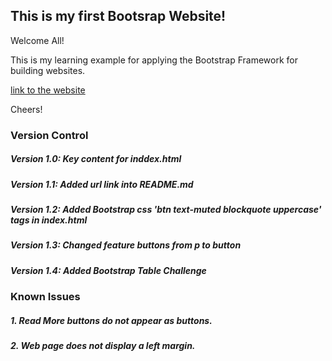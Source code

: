 ## This is my first Bootsrap Website!

Welcome All!

This is my learning example for applying the Bootstrap Framework for building websites.

[link to the website](https://readri205.github.io/bootstrap-example/)

Cheers!

### Version Control

##### Version 1.0: Key content for inddex.html
##### Version 1.1: Added url link into README.md
##### Version 1.2: Added Bootstrap css 'btn text-muted blockquote uppercase' tags in index.html
##### Version 1.3: Changed feature buttons from p to button
##### Version 1.4: Added Bootstrap Table Challenge

### Known Issues

##### 1. Read More buttons do not appear as buttons.
##### 2. Web page does not display a left margin.